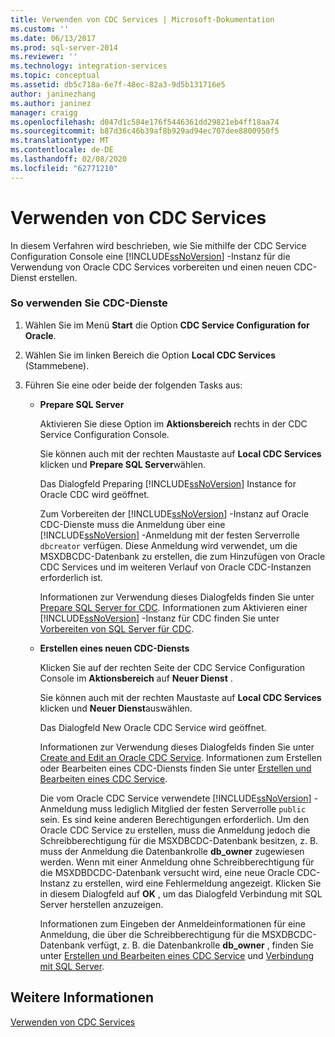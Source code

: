 ```yaml
---
title: Verwenden von CDC Services | Microsoft-Dokumentation
ms.custom: ''
ms.date: 06/13/2017
ms.prod: sql-server-2014
ms.reviewer: ''
ms.technology: integration-services
ms.topic: conceptual
ms.assetid: db5c718a-6e7f-48ec-82a3-9d5b131716e5
author: janinezhang
ms.author: janinez
manager: craigg
ms.openlocfilehash: d047d1c584e176f5446361dd29821eb4ff18aa74
ms.sourcegitcommit: b87d36c46b39af8b929ad94ec707dee8800950f5
ms.translationtype: MT
ms.contentlocale: de-DE
ms.lasthandoff: 02/08/2020
ms.locfileid: "62771210"
---
```

# <a name="how-to-work-with-cdc-services"></a>Verwenden von CDC Services
  In diesem Verfahren wird beschrieben, wie Sie mithilfe der CDC Service Configuration Console eine [!INCLUDE[ssNoVersion](../../includes/ssnoversion-md.md)] -Instanz für die Verwendung von Oracle CDC Services vorbereiten und einen neuen CDC-Dienst erstellen.  
  
### <a name="to-work-with-cdc-services"></a>So verwenden Sie CDC-Dienste  
  
1.  Wählen Sie im Menü **Start** die Option **CDC Service Configuration for Oracle**.  
  
2.  Wählen Sie im linken Bereich die Option **Local CDC Services** (Stammebene).  
  
3.  Führen Sie eine oder beide der folgenden Tasks aus:  
  
    -   **Prepare SQL Server**  
  
         Aktivieren Sie diese Option im **Aktionsbereich** rechts in der CDC Service Configuration Console.  
  
         Sie können auch mit der rechten Maustaste auf **Local CDC Services** klicken und **Prepare SQL Server**wählen.  
  
         Das Dialogfeld Preparing [!INCLUDE[ssNoVersion](../../includes/ssnoversion-md.md)] Instance for Oracle CDC wird geöffnet.  
  
         Zum Vorbereiten der [!INCLUDE[ssNoVersion](../../includes/ssnoversion-md.md)] -Instanz auf Oracle CDC-Dienste muss die Anmeldung über eine [!INCLUDE[ssNoVersion](../../includes/ssnoversion-md.md)] -Anmeldung mit der festen Serverrolle `dbcreator` verfügen. Diese Anmeldung wird verwendet, um die MSXDBCDC-Datenbank zu erstellen, die zum Hinzufügen von Oracle CDC Services und im weiteren Verlauf von Oracle CDC-Instanzen erforderlich ist.  
  
         Informationen zur Verwendung dieses Dialogfelds finden Sie unter [Prepare SQL Server for CDC](prepare-sql-server-for-cdc.md). Informationen zum Aktivieren einer [!INCLUDE[ssNoVersion](../../includes/ssnoversion-md.md)] -Instanz für CDC finden Sie unter [Vorbereiten von SQL Server für CDC](how-to-prepare-sql-server-for-cdc.md).  
  
    -   **Erstellen eines neuen CDC-Diensts**  
  
         Klicken Sie auf der rechten Seite der CDC Service Configuration Console im **Aktionsbereich** auf **Neuer Dienst** .  
  
         Sie können auch mit der rechten Maustaste auf **Local CDC Services** klicken und **Neuer Dienst**auswählen.  
  
         Das Dialogfeld New Oracle CDC Service wird geöffnet.  
  
         Informationen zur Verwendung dieses Dialogfelds finden Sie unter [Create and Edit an Oracle CDC Service](create-and-edit-an-oracle-cdc-service.md). Informationen zum Erstellen oder Bearbeiten eines CDC-Diensts finden Sie unter [Erstellen und Bearbeiten eines CDC Service](how-to-create-and-edit-a-cdc-service.md).  
  
         Die vom Oracle CDC Service verwendete [!INCLUDE[ssNoVersion](../../includes/ssnoversion-md.md)] -Anmeldung muss lediglich Mitglied der festen Serverrolle `public` sein. Es sind keine anderen Berechtigungen erforderlich. Um den Oracle CDC Service zu erstellen, muss die Anmeldung jedoch die Schreibberechtigung für die MSXDBCDC-Datenbank besitzen, z. B. muss der Anmeldung die Datenbankrolle **db_owner** zugewiesen werden. Wenn mit einer Anmeldung ohne Schreibberechtigung für die MSXDBDCDC-Datenbank versucht wird, eine neue Oracle CDC-Instanz zu erstellen, wird eine Fehlermeldung angezeigt. Klicken Sie in diesem Dialogfeld auf **OK** , um das Dialogfeld Verbindung mit SQL Server herstellen anzuzeigen.  
  
         Informationen zum Eingeben der Anmeldeinformationen für eine Anmeldung, die über die Schreibberechtigung für die MSXDBCDC-Datenbank verfügt, z. B. die Datenbankrolle **db_owner** , finden Sie unter [Erstellen und Bearbeiten eines CDC Service](create-and-edit-an-oracle-cdc-service.md) und [Verbindung mit SQL Server](connection-to-sql-server.md).  
  
## <a name="see-also"></a>Weitere Informationen  
 [Verwenden von CDC Services](work-with-cdc-services.md)  
  
  
